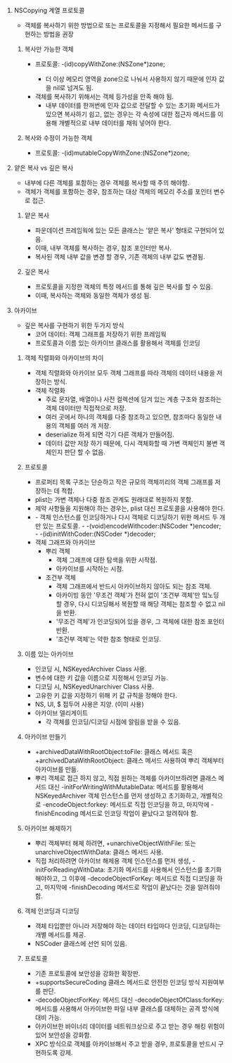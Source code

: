 1. NSCopying 계열 프로토콜
    - 객체를 복사하기 위한 방법으로 <NSCopying> 또는 <NSMutableCopying> 프로토콜을 지정해서 필요한 메서드를 구현하는 방법을 권장
    
    1. 복사만 가능한 객체
        - <NSCopying> 프로토콜: -(id)copyWithZone:(NSZone*)zone;
            - 더 이상 메모리 영역을 zone으로 나눠서 사용하지 않기 때문에 인자 값을 nil로 넘겨도 됨.
        - 객체를 복사하기 위해서는 객체 등가성을 만족 해야 됨.
            - 내부 데이터를 한꺼번에 인자 값으로 전달할 수 있는 초기화 메서드가 있으면 복사하기 쉽고, 없는 경우는 각 속성에 대한 접근자 메서드를 이용해 개별적으로 내부 데이터를 채워 넣어야 한다.

    2. 복사와 수정이 가능한 객체
        - <NSMutableCopying> 프로토콜: -(id)mutableCopyWithZone:(NSZone*)zone;


2. 얕은 복사 vs 깊은 복사
    - 내부에 다른 객체를 포함하는 경우 객체를 복사할 때 주의 해야함.
    - 객체가 객체를 포함하는 경우, 참조하는 대상 객체의 메모리 주소를 포인터 변수로 접근.

    1. 얕은 복사
        - 파운데이션 프레임웍에 있는 모든 클래스는 '얕은 복사' 형태로 구현되어 있음.
        - 이때, 내부 객체를 복사하는 경우, 참조 포인터만 복사.
        - 복사된 객체 내부 값을 변경 할 경우, 기존 객체의 내부 값도 변경됨.

    2. 깊은 복사
        - <NSDeepCopying> 프로토콜을 지정한 객체의 특정 메서드를 통해 깊은 복사를 할 수 있음.
        - 이때, 복사하는 객체와 동일한 객체가 생성 됨.


3. 아카이브
    - 깊은 복사를 구현하기 위한 두가지 방식
        - 코어 데이터: 객체 그래프를 저장하기 위한 프레임웍
        - <NSCoding> 프로토콜과 이름 있는 아카이브 클래스를 활용해서 객체를 인코딩
    
    1. 객체 직렬화와 아카이브의 차이
        - 객체 직렬화와 아카이브 모두 객체 그래프를 따라 객체의 데이터 내용을 저장하는 방식.
        - 객체 직렬화
            - 주로 문자열, 배열이나 사전 컬렉션에 담겨 있는 계층 구조와 참조하는 객체 데이터만 직접적으로 저장. 
            - 여러 곳에서 하나의 객체를 다중 참조하고 있으면, 참조마다 동일한 내용의 객체를 여러 개 저장.
            - deserialize 하게 되면 각기 다른 객체가 만들어짐.
            - 데이터 값만 저장 하기 때문에, 다시 객체화할 때 가변 객체인지 불변 객체인지 판단 할 수 없음.

    2. <NSCoding> 프로토콜
        - 프로퍼티 목록 구조는 단순하고 작은 규모의 객체끼리의 객체 그래프를 저장하는 데 적합.
        - plist는 가변 객체나 다중 참조 관계도 원래대로 복원하지 못함.
        - 제약 사항들을 지원해야 하는 경우는, plist 대신 <NSCoding> 프로토콜을 사용해야 한다.
        - <NSCoding>
            - 객체 인스턴스를 인코딩하거나 다시 객체로 디코딩하기 위한 메서드 두 개만 있는 프로토콜.
            - -(void)encodeWithcoder:(NSCoder *)encoder;
            - -(id)initWithCoder:(NSCoder *)decoder;
        - 객체 그래프와 아카이브
            - 뿌리 객체
                - 객체 그래프에 대한 탐색을 위한 시작점.
                - 아카이브를 시작하는 시점.
            - 조건부 객체
                - 객체 그래프에서 반드시 아카이브하지 않아도 되는 참조 객체.
                - 아카이빙 동안 '무조건 객체'가 전혀 없이 '조건부 객체'만 잌노딩 할 경우, 다시 디코딩해서 복원할 때 해당 객체는 참조할 수 없고 nil을 반환.
                - '무조건 객체'가 인코딩되어 있을 경우, 그 객체에 대한 참조 포인터 반환.
                - '조건부 객체'는 약한 참조 형태로 인코딩.

    3. 이름 있는 아카이브
        - 인코딩 시, NSKeyedArchiver Class 사용.
        - 변수에 대한 키 값을 이름으로 지정해서 인코딩 가능.
        - 디코딩 시, NSKeyedUnarchiver Class 사용.
        - 고유한 키 값을 지정하기 위해 키 값 규칙을 정해야 한다.
        - NS, UI, $ 접두어 사용은 지양. (이미 사용)
        - 아카이브 델리게이트
            - 각 객체를 인코딩/디코딩 시점에 알림을 받을 수 있음.

    4. 아카이브 만들기
        - +archivedDataWithRootObject:toFile: 클래스 메서드 혹은 +archivedDataWithRootObject: 클래스 메서드 사용하여 뿌리 객체부터 아카이브를 만듦.
        - 뿌리 객체로 접근 하지 않고, 직접 원하는 객체를 아카이브하려면 클래스 메서드 대신 -initForWritingWithMutableData: 메서드를 활용해서 NSKeyedArchiver 객체 인스턴스를 먼저 생성하고 초기화하고, 개별적으로 -encodeObject:forkey: 메서드로 직접 인코딩을 하고, 마지막에 -finishEncoding 메서드로 인코딩 작업이 끝났다고 알려줘야 함.

    5. 아카이브 해제하기
        - 뿌리 객체부터 해제 하려면, +unarchiveObjectWithFile: 또는 unarchiveObjectWithData: 클래스 메서드 사용.
        - 직접 처리하려면 아카이브 해제용 객체 인스턴스를 먼저 생성, -initForReadingWithData: 초기화 메서드를 사용해서 인스턴스를 초기화 해야하고, 그 이후에 -decodeObjectForKey: 메서드로 직접 디코딩을 하고, 마지막에 -finishDecoding 메서드로 작업이 끝났다는 것을 알려줘야 함.

    6. 객체 인코딩과 디코딩
        - 객체 타입뿐만 아니라 저장해야 하는 데이터 타입마다 인코딩, 디코딩하는 개별 메서드를 제공.
        - NSCoder 클래스에 선언 되어 있음. 

    7. <NSSercureCoding> 프로토콜
        - 기존 <NSCoding> 프로토콜에 보안성을 강화한 확장판.
        - +supportsSecureCoding 클래스 메서드로 안전한 인코딩 방식 지원여부를 판단.
        - -decodeObjectForKey: 메서드 대신 -decodeObjectOfClass:forKey: 메서드를 사용해서 아카이브한 파일 내부 클래스를 대체하는 공격 방식에 대비  가능.
        - 아카이브한 바이너리 데이터를 네트워크상으로 주고 받는 경우 해킹 위험이 있어 보안성을 강화함.
        - XPC 방식으로 객체를 아카이브해서 주고 받을 경우, <NSSercureCoding> 프로토콜을 반드시 구현하도록 강제.
